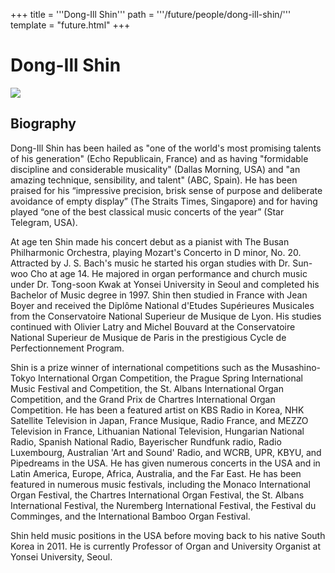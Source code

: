 +++
title = '''Dong-Ill Shin'''
path = '''/future/people/dong-ill-shin/'''
template = "future.html"
+++

<h1>Dong-Ill Shin</h1>

<img class="speaker-photo" src="https://custom.cvent.com/C3A4539B19F74ABCB6FCE437F6BC0A74/files/event/910aaf2914d44586a56fbd0b3b2c31c0/69ff3d8eca96419fad43662240414d65.png">
<h2>Biography</h2>
<p>Dong-Ill Shin has been hailed as "one of the world's most promising talents of his generation" (Echo Republicain, France) and as having "formidable discipline and considerable musicality" (Dallas Morning, USA) and "an amazing technique, sensibility, and talent" (ABC, Spain). He has been praised for his “impressive precision, brisk sense of purpose and deliberate avoidance of empty display” (The Straits Times, Singapore) and for having played “one of the best classical music concerts of the year” (Star Telegram, USA).

At age ten Shin made his concert debut as a pianist with The Busan Philharmonic Orchestra, playing Mozart's Concerto in D minor, No. 20. Attracted by J. S. Bach's music he started his organ studies with Dr. Sun-woo Cho at age 14.  He majored in organ performance and church music under Dr. Tong-soon Kwak at Yonsei University in Seoul and completed his Bachelor of Music degree in 1997. Shin then studied in France with Jean Boyer and received the Diplôme National d'Etudes Supérieures Musicales from the Conservatoire National Superieur de Musique de Lyon. His studies continued with Olivier Latry and Michel Bouvard at the Conservatoire National Superieur de Musique de Paris in the prestigious Cycle de Perfectionnement Program.

Shin is a prize winner of international competitions such as the Musashino-Tokyo International Organ Competition, the Prague Spring International Music Festival and Competition, the St. Albans International Organ Competition, and the Grand Prix de Chartres International Organ Competition. He has been a featured artist on KBS Radio in Korea, NHK Satellite Television in Japan, France Musique, Radio France, and MEZZO Television in France, Lithuanian National Television, Hungarian National Radio, Spanish National Radio, Bayerischer Rundfunk radio, Radio Luxembourg, Australian 'Art and Sound' Radio, and WCRB, UPR, KBYU, and Pipedreams in the USA. He has given numerous concerts in the USA and in Latin America, Europe, Africa, Australia, and the Far East. He has been featured in numerous music festivals, including the Monaco International Organ Festival, the Chartres International Organ Festival, the St. Albans International Festival, the Nuremberg International Festival, the Festival du Comminges, and the International Bamboo Organ Festival. 

Shin held music positions in the USA before moving back to his native South Korea in 2011. He is currently Professor of Organ and University Organist at Yonsei University, Seoul.</p>

